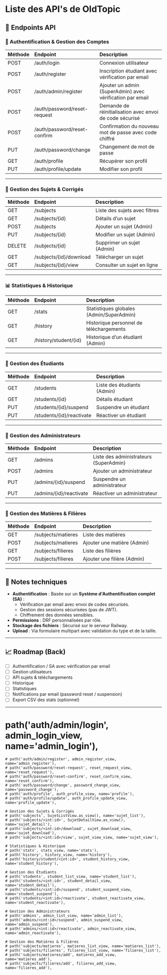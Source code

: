 # Liste des API's de OldTopic

## 📑 Endpoints API  

### 🔐 Authentification & Gestion des Comptes
| Méthode | Endpoint                       | Description                          |
|:--------|:-------------------------------|:-------------------------------------|
| POST    | /auth/login                    | Connexion utilisateur                |
| POST    | /auth/register                 | Inscription étudiant avec vérification par email |
| POST    | /auth/admin/register           | Ajouter un admin (SuperAdmin) avec vérification par email |
| POST    | /auth/password/reset-request   | Demande de réinitialisation avec envoi de code sécurisé |
| POST    | /auth/password/reset-confirm   | Confirmation du nouveau mot de passe avec code chiffré |
| PUT     | /auth/password/change          | Changement de mot de passe           |
| GET     | /auth/profile                  | Récupérer son profil                 |
| PUT     | /auth/profile/update           | Modifier son profil                  |

---

### 📂 Gestion des Sujets & Corrigés
| Méthode | Endpoint                         | Description                          |
|:--------|:---------------------------------|:-------------------------------------|
| GET     | /subjects                       | Liste des sujets avec filtres        |
| GET     | /subjects/{id}                  | Détails d’un sujet                   |
| POST    | /subjects                       | Ajouter un sujet (Admin)             |
| PUT     | /subjects/{id}                  | Modifier un sujet (Admin)            |
| DELETE  | /subjects/{id}                  | Supprimer un sujet (Admin)           |
| GET     | /subjects/{id}/download         | Télécharger un sujet                 |
| GET     | /subjects/{id}/view             | Consulter un sujet en ligne          |

---

### 📊 Statistiques & Historique
| Méthode | Endpoint                         | Description                          |
|:--------|:---------------------------------|:-------------------------------------|
| GET     | /stats                          | Statistiques globales (Admin/SuperAdmin) |
| GET     | /history                        | Historique personnel de téléchargements |
| GET     | /history/student/{id}           | Historique d’un étudiant (Admin)     |

---

### 👥 Gestion des Étudiants
| Méthode | Endpoint                         | Description                          |
|:--------|:---------------------------------|:-------------------------------------|
| GET     | /students                       | Liste des étudiants (Admin)          |
| GET     | /students/{id}                  | Détails étudiant                     |
| PUT     | /students/{id}/suspend          | Suspendre un étudiant                |
| PUT     | /students/{id}/reactivate       | Réactiver un étudiant                |

---

### 👥 Gestion des Administrateurs
| Méthode | Endpoint                         | Description                          |
|:--------|:---------------------------------|:-------------------------------------|
| GET     | /admins                         | Liste des administrateurs (SuperAdmin) |
| POST    | /admins                         | Ajouter un administrateur            |
| PUT     | /admins/{id}/suspend            | Suspendre un administrateur          |
| PUT     | /admins/{id}/reactivate         | Réactiver un administrateur          |

---

### 📑 Gestion des Matières & Filières
| Méthode | Endpoint                         | Description                          |
|:--------|:---------------------------------|:-------------------------------------|
| GET     | /subjects/matieres              | Liste des matières                   |
| POST    | /subjects/matieres              | Ajouter une matière (Admin)          |
| GET     | /subjects/filieres              | Liste des filières                   |
| POST    | /subjects/filieres              | Ajouter une filière (Admin)          |

---

## 📌 Notes techniques
- **Authentification** : Basée sur un **Système d'Authentification complet (SA)** :
  - Vérification par email avec envoi de codes sécurisés.
  - Gestion des sessions sécurisées (pas de JWT).
  - Chiffrement des données sensibles.
- **Permissions** : DRF personnalisées par rôle.
- **Stockage des fichiers** : Sécurisé sur le serveur Railway.
- **Upload** : Via formulaire multipart avec validation du type et de la taille.

---

## 📈 Roadmap (Back)
- [ ] Authentification / SA avec vérification par email
- [ ] Gestion utilisateurs
- [ ] API sujets & téléchargements
- [ ] Historique
- [ ] Statistiques
- [ ] Notifications par email (password reset / suspension)
- [ ] Export CSV des stats (optionnel)

---



# path('auth/admin/login', admin_login_view, name='admin_login'),
    # path('auth/admin/register', admin_register_view, name='admin_register'),
    # path('auth/password/reset-request', reset_request_view, name='reset_request'),
    # path('auth/password/reset-confirm', reset_confirm_view, name='reset_confirm'),
    # path('auth/password/change', password_change_view, name='password_change'),
    # path('auth/profile', auth_profile_view, name='profile'),
    # path('auth/profile/update', auth_profile_update_view, name='profile_update'),

    # Gestion des Sujets & Corrigés
    # path('subjects', SujetListView.as_view(), name='sujet_list'),
    # path('subjects/<int:id>', SujetDetailView.as_view(), name='sujet_detail'),
    # path('subjects/<int:id>/download', sujet_download_view, name='sujet_download'),
    # path('subjects/<int:id>/view', sujet_view_view, name='sujet_view'),

    # Statistiques & Historique
    # path('stats', stats_view, name='stats'),
    # path('history', history_view, name='history'),
    # path('history/student/<int:id>', student_history_view, name='student_history'),

    # Gestion des Étudiants
    # path('students', student_list_view, name='student_list'),
    # path('students/<int:id>', student_detail_view, name='student_detail'),
    # path('students/<int:id>/suspend', student_suspend_view, name='student_suspend'),
    # path('students/<int:id>/reactivate', student_reactivate_view, name='student_reactivate'),

    # Gestion des Administrateurs
    # path('admins', admin_list_view, name='admin_list'),
    # path('admins/<int:id>/suspend', admin_suspend_view, name='admin_suspend'),
    # path('admins/<int:id>/reactivate', admin_reactivate_view, name='admin_reactivate'),

    # Gestion des Matières & Filières
    # path('subjects/matieres', matieres_list_view, name='matieres_list'),
    # path('subjects/filieres', filieres_list_view, name='filieres_list'),
    # path('subjects/matieres/add', matieres_add_view, name='matieres_add'),
    # path('subjects/filieres/add', filieres_add_view, name='filieres_add'),